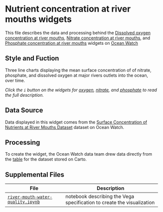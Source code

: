 # Nutrient concentration at river mouths widgets
This file describes the data and processing behind the [Dissolved oxygen concentration at river mouths](https://bit.ly/3oBM2pu), [Nitrate concentration at river mouths](https://bit.ly/3HuKAxO), and [Phosphate concentration at river mouths](https://bit.ly/329fxHC) widgets on [Ocean Watch](https://oceanwatchdata.org)

## Style and Fuction
Three line charts displaying the mean surface concentration of  of nitrate, phosphate, and dissolved oxygen at major rivers outlets into the ocean, over time.

*Click the `i` button on the widgets for [oxygen](https://bit.ly/3oBM2pu), [nitrate](https://bit.ly/3HuKAxO), and [phosphate](https://bit.ly/329fxHC) to read the full description.*

## Data Source
Data displayed in this widget comes from the [Surface Concentration of Nutrients at River Mouths Dataset](../../datasets/ocn_020_alt_chemical_concentrations/README.md) dataset on Ocean Watch.

## Processing
To create the widget, the Ocean Watch data team drew data directly from the [table](https://resourcewatch.carto.com/u/wri-rw/dataset/ocn_020alt_chemical_concentrations) for the dataset stored on Carto.

## Supplemental Files 
| File | Description |
| --------------- | --------------- |
|  [`river-mouth-water-quality.ipynb`]({local-link})  |    notebook describing the Vega specification to create the visualization| 
